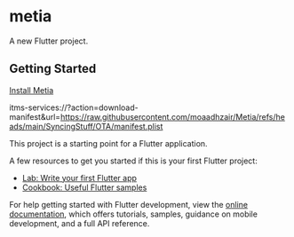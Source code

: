 # metia

A new Flutter project.

## Getting Started

[Install Metia](itms-services://?action=download-manifest&url=https://raw.githubusercontent.com/moaadhzair/Metia/refs/heads/main/SyncingStuff/OTA/manifest.plist)

itms-services://?action=download-manifest&url=https://raw.githubusercontent.com/moaadhzair/Metia/refs/heads/main/SyncingStuff/OTA/manifest.plist


This project is a starting point for a Flutter application.

A few resources to get you started if this is your first Flutter project:

- [Lab: Write your first Flutter app](https://docs.flutter.dev/get-started/codelab)
- [Cookbook: Useful Flutter samples](https://docs.flutter.dev/cookbook)

For help getting started with Flutter development, view the
[online documentation](https://docs.flutter.dev/), which offers tutorials,
samples, guidance on mobile development, and a full API reference.

